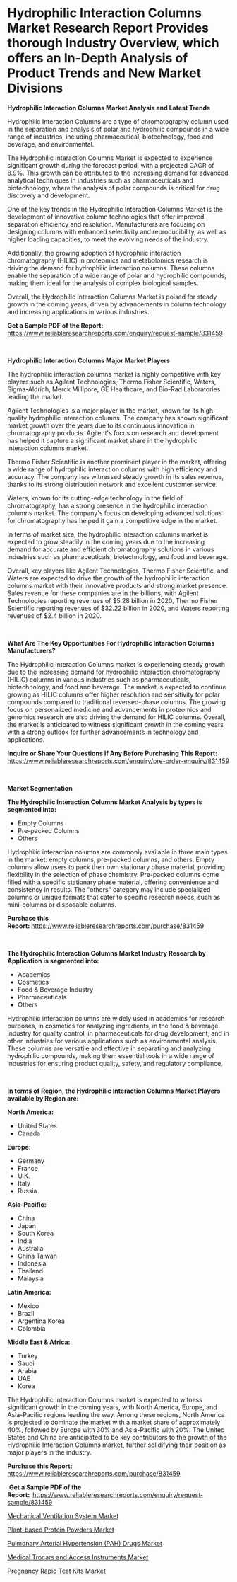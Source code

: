 <p><h1>Hydrophilic Interaction Columns Market Research Report Provides thorough Industry Overview, which offers an In-Depth Analysis of Product Trends and New Market Divisions</h1></p><p><strong>Hydrophilic Interaction Columns Market Analysis and Latest Trends</strong></p>
<p><p>Hydrophilic Interaction Columns are a type of chromatography column used in the separation and analysis of polar and hydrophilic compounds in a wide range of industries, including pharmaceutical, biotechnology, food and beverage, and environmental.</p><p>The Hydrophilic Interaction Columns Market is expected to experience significant growth during the forecast period, with a projected CAGR of 8.9%. This growth can be attributed to the increasing demand for advanced analytical techniques in industries such as pharmaceuticals and biotechnology, where the analysis of polar compounds is critical for drug discovery and development.</p><p>One of the key trends in the Hydrophilic Interaction Columns Market is the development of innovative column technologies that offer improved separation efficiency and resolution. Manufacturers are focusing on designing columns with enhanced selectivity and reproducibility, as well as higher loading capacities, to meet the evolving needs of the industry.</p><p>Additionally, the growing adoption of hydrophilic interaction chromatography (HILIC) in proteomics and metabolomics research is driving the demand for hydrophilic interaction columns. These columns enable the separation of a wide range of polar and hydrophilic compounds, making them ideal for the analysis of complex biological samples.</p><p>Overall, the Hydrophilic Interaction Columns Market is poised for steady growth in the coming years, driven by advancements in column technology and increasing applications in various industries.</p></p>
<p><strong>Get a Sample PDF of the Report:&nbsp;</strong> <a href="https://www.reliableresearchreports.com/enquiry/request-sample/831459">https://www.reliableresearchreports.com/enquiry/request-sample/831459</a></p>
<p>&nbsp;</p>
<p><strong>Hydrophilic Interaction Columns Major Market Players</strong></p>
<p><p>The hydrophilic interaction columns market is highly competitive with key players such as Agilent Technologies, Thermo Fisher Scientific, Waters, Sigma-Aldrich, Merck Millipore, GE Healthcare, and Bio-Rad Laboratories leading the market.</p><p>Agilent Technologies is a major player in the market, known for its high-quality hydrophilic interaction columns. The company has shown significant market growth over the years due to its continuous innovation in chromatography products. Agilent's focus on research and development has helped it capture a significant market share in the hydrophilic interaction columns market.</p><p>Thermo Fisher Scientific is another prominent player in the market, offering a wide range of hydrophilic interaction columns with high efficiency and accuracy. The company has witnessed steady growth in its sales revenue, thanks to its strong distribution network and excellent customer service.</p><p>Waters, known for its cutting-edge technology in the field of chromatography, has a strong presence in the hydrophilic interaction columns market. The company's focus on developing advanced solutions for chromatography has helped it gain a competitive edge in the market.</p><p>In terms of market size, the hydrophilic interaction columns market is expected to grow steadily in the coming years due to the increasing demand for accurate and efficient chromatography solutions in various industries such as pharmaceuticals, biotechnology, and food and beverage.</p><p>Overall, key players like Agilent Technologies, Thermo Fisher Scientific, and Waters are expected to drive the growth of the hydrophilic interaction columns market with their innovative products and strong market presence. Sales revenue for these companies are in the billions, with Agilent Technologies reporting revenues of $5.28 billion in 2020, Thermo Fisher Scientific reporting revenues of $32.22 billion in 2020, and Waters reporting revenues of $2.4 billion in 2020.</p></p>
<p>&nbsp;</p>
<p><strong>What Are The Key Opportunities For Hydrophilic Interaction Columns Manufacturers?</strong></p>
<p><p>The Hydrophilic Interaction Columns market is experiencing steady growth due to the increasing demand for hydrophilic interaction chromatography (HILIC) columns in various industries such as pharmaceuticals, biotechnology, and food and beverage. The market is expected to continue growing as HILIC columns offer higher resolution and sensitivity for polar compounds compared to traditional reversed-phase columns. The growing focus on personalized medicine and advancements in proteomics and genomics research are also driving the demand for HILIC columns. Overall, the market is anticipated to witness significant growth in the coming years with a strong outlook for further advancements in technology and applications.</p></p>
<p><strong>Inquire or Share Your Questions If Any Before Purchasing This Report:</strong> <a href="https://www.reliableresearchreports.com/enquiry/pre-order-enquiry/831459">https://www.reliableresearchreports.com/enquiry/pre-order-enquiry/831459</a></p>
<p>&nbsp;</p>
<p><strong>Market Segmentation</strong></p>
<p><strong>The Hydrophilic Interaction Columns Market Analysis by types is segmented into:</strong></p>
<p><ul><li>Empty Columns</li><li>Pre-packed Columns</li><li>Others</li></ul></p>
<p><p>Hydrophilic interaction columns are commonly available in three main types in the market: empty columns, pre-packed columns, and others. Empty columns allow users to pack their own stationary phase material, providing flexibility in the selection of phase chemistry. Pre-packed columns come filled with a specific stationary phase material, offering convenience and consistency in results. The "others" category may include specialized columns or unique formats that cater to specific research needs, such as mini-columns or disposable columns.</p></p>
<p><strong>Purchase this Report:&nbsp;</strong><a href="https://www.reliableresearchreports.com/purchase/831459">https://www.reliableresearchreports.com/purchase/831459</a></p>
<p>&nbsp;</p>
<p><strong>The Hydrophilic Interaction Columns Market Industry Research by Application is segmented into:</strong></p>
<p><ul><li>Academics</li><li>Cosmetics</li><li>Food & Beverage Industry</li><li>Pharmaceuticals</li><li>Others</li></ul></p>
<p><p>Hydrophilic interaction columns are widely used in academics for research purposes, in cosmetics for analyzing ingredients, in the food & beverage industry for quality control, in pharmaceuticals for drug development, and in other industries for various applications such as environmental analysis. These columns are versatile and effective in separating and analyzing hydrophilic compounds, making them essential tools in a wide range of industries for ensuring product quality, safety, and regulatory compliance.</p></p>
<p>&nbsp;</p>
<p><strong>In terms of Region, the Hydrophilic Interaction Columns Market Players available by Region are:</strong></p>
<p>
    <p> <strong> North America: </strong>
        <ul>
            <li>United States</li>
            <li>Canada</li>
        </ul>
        </p> 
    <p> <strong> Europe: </strong>
        <ul>
            <li>Germany</li>
            <li>France</li>
            <li>U.K.</li>
            <li>Italy</li>
            <li>Russia</li>
        </ul>
        </p> 
    <p> <strong> Asia-Pacific: </strong>
        <ul>
            <li>China</li>
            <li>Japan</li>
            <li>South Korea</li>
            <li>India</li>
            <li>Australia</li>
            <li>China Taiwan</li>
            <li>Indonesia</li>
            <li>Thailand</li>
            <li>Malaysia</li>
        </ul>
        </p> 
    <p> <strong> Latin America: </strong>
        <ul>
            <li>Mexico</li>
            <li>Brazil</li>
            <li>Argentina Korea</li>
            <li>Colombia</li>
        </ul>
        </p> 
    <p> <strong> Middle East & Africa: </strong>
        <ul>
            <li>Turkey</li>
            <li>Saudi</li>
            <li>Arabia</li>
            <li>UAE</li>
            <li>Korea</li>
        </ul>
    </p>
    </p>
<p><p>The Hydrophilic Interaction Columns market is expected to witness significant growth in the coming years, with North America, Europe, and Asia-Pacific regions leading the way. Among these regions, North America is projected to dominate the market with a market share of approximately 40%, followed by Europe with 30% and Asia-Pacific with 20%. The United States and China are anticipated to be key contributors to the growth of the Hydrophilic Interaction Columns market, further solidifying their position as major players in the industry.</p></p>
<p><strong>Purchase this Report: </strong><a href="https://www.reliableresearchreports.com/purchase/831459">https://www.reliableresearchreports.com/purchase/831459</a></p>
<p>&nbsp;<strong>Get a Sample PDF of the Report:&nbsp;&nbsp;</strong><a href="https://www.reliableresearchreports.com/enquiry/request-sample/831459">https://www.reliableresearchreports.com/enquiry/request-sample/831459</a></p>
<p><strong></strong></p>
<p><p><a href="https://issuu.com/reportprime-2/docs/mechanical-ventilation-system-market-size-2030.ppt">Mechanical Ventilation System Market</a></p><p><a href="https://medium.com/@justintaylor7556/plant-based-protein-powders-market-outlook-industry-overview-and-forecast-2024-to-2031-f348a1df5108">Plant-based Protein Powders Market</a></p><p><a href="https://medium.com/@suepaterson547/pulmonary-arterial-hypertension-pah-drugs-market-trends-forecast-and-competitive-analysis-to-77bb381bd4a4">Pulmonary Arterial Hypertension (PAH) Drugs Market</a></p><p><a href="https://issuu.com/reportprime-2/docs/medical-trocars-and-access-instruments-market-size">Medical Trocars and Access Instruments Market</a></p><p><a href="https://medium.com/@suepaterson547/pregnancy-rapid-test-kits-market-report-reveals-the-latest-trends-and-growth-opportunities-of-this-c4f7e6656e91">Pregnancy Rapid Test Kits Market</a></p></p>